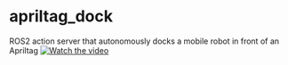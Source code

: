 # apriltag_dock
ROS2 action server that autonomously docks a mobile robot in front of an Apriltag
[![Watch the video](https://img.youtube.com/vi/OHzk72ev2vg/maxresdefault.jpg)](https://youtu.be/OHzk72ev2vg)
